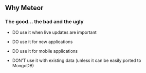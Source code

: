## Why Meteor
### The good... the bad and the ugly
- DO use it when live updates are important

- DO use it for new applications

- DO use it for mobile applications

- DON'T use it with existing data (unless it can be easily ported to MongoDB)

